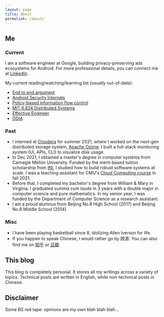 ```yaml
---
layout: page
title: About
permalink: /about/
---
```


## Me
### Current
I am a software engineer at Google, building privacy-preserving ads ecosystems for Android. For more professional details, you can connect me at [LinkedIn](https://www.linkedin.com/in/gu-yuan/).

My current reading/watching/learning list (usually out-of-date):
- [End to end argument](https://web.mit.edu/Saltzer/www/publications/endtoend/endtoend.pdf)
- [Android Security Internals](https://github.com/rambhawan/Computer-Compiler-Lang/blob/master/Android%20Security%20Internals.pdf)
- [Policy-based information flow control](https://www.cs.cmu.edu/~jyang2/papers/p631-yang.pdf)
- [MIT 6.824 Distributed Systems](https://pdos.csail.mit.edu/6.824/)
- [Effective Engineer](https://www.effectiveengineer.com/book)
- [DDIA](https://dataintensive.net/)

### Past
- I interned at [Cloudera](https://cloudera.com) for summer 2021, where I worked on the next-gen distributed storage system, [Apache Ozone](https://ozone.apache.org/). I built a full-stack monitoring system (UI, APIs, CLI) to visualize disk usage.
- In Dec 2021, I obtained a master's degree in computer systems from Carnegie Mellon University. Funded by the merit-based tuition scholarship from [INI](https://ini.cmu.edu), I studied how to build robust software systems at scale. I was a teaching assistant for CMU's [Cloud Computing course](https://www.cs.cmu.edu/~msakr/15619-f21/) in fall 2021.
- Before that, I completed my bachelor's degree from William & Mary in Virginia. I graduated *summa cum laude* in 3 years with a double major in computer science and pure mathematics. In my senior year, I was funded by the Department of Computer Science as a research assistant.
- I am a proud alumnus from Beijing No.8 High School (2017) and Beijing No.8 Middle School (2014).

### Misc
- I have been playing basketball since 8, idolizing Allen Iverson for life.
- If you happen to speak Chinese, I would rather go by 顾源. You can also find me on [知乎](https://www.zhihu.com/people/gu-yuan-46-28) or [豆瓣](https://www.douban.com/people/159427915/).

## This blog
This blog is completely personal. It stores all my writings across a variety of topics. Technical posts are written in English, while non-technical posts in Chinese.

## Disclaimer
Some BS red tape: opinions are my own blah blah blah...
